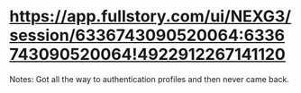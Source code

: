 # https://app.fullstory.com/ui/NEXG3/session/6336743090520064:6336743090520064!4922912267141120

Notes: Got all the way to authentication profiles and then never came back.